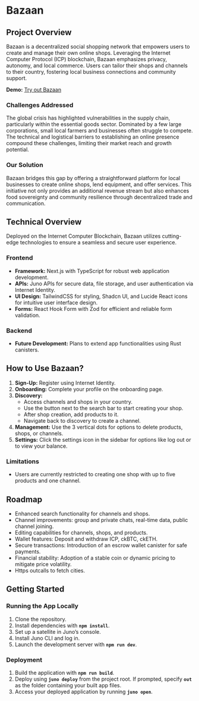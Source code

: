 # **Bazaan**

## **Project Overview**

Bazaan is a decentralized social shopping network that empowers users to create and manage their own online shops. Leveraging the Internet Computer Protocol (ICP) blockchain, Bazaan emphasizes privacy, autonomy, and local commerce. Users can tailor their shops and channels to their country, fostering local business connections and community support.

**Demo:** [Try out Bazaan](https://zqaj2-eqaaa-aaaal-adpdq-cai.icp0.io/)

### **Challenges Addressed**

The global crisis has highlighted vulnerabilities in the supply chain, particularly within the essential goods sector. Dominated by a few large corporations, small local farmers and businesses often struggle to compete. The technical and logistical barriers to establishing an online presence compound these challenges, limiting their market reach and growth potential.

### **Our Solution**

Bazaan bridges this gap by offering a straightforward platform for local businesses to create online shops, lend equipment, and offer services. This initiative not only provides an additional revenue stream but also enhances food sovereignty and community resilience through decentralized trade and communication.

## **Technical Overview**

Deployed on the Internet Computer Blockchain, Bazaan utilizes cutting-edge technologies to ensure a seamless and secure user experience.

### **Frontend**

- **Framework:** Next.js with TypeScript for robust web application development.
- **APIs:** Juno APIs for secure data, file storage, and user authentication via Internet Identity.
- **UI Design:** TailwindCSS for styling, Shadcn UI, and Lucide React icons for intuitive user interface design.
- **Forms:** React Hook Form with Zod for efficient and reliable form validation.

### **Backend**

- **Future Development:** Plans to extend app functionalities using Rust canisters.

## **How to Use Bazaan?**

1. **Sign-Up:** Register using Internet Identity.
2. **Onboarding:** Complete your profile on the onboarding page.
3. **Discovery:**
    - Access channels and shops in your country.
    - Use the button next to the search bar to start creating your shop.
    - After shop creation, add products to it.
    - Navigate back to discovery to create a channel.
4. **Management:** Use the 3 vertical dots for options to delete products, shops, or channels.
5. **Settings:** Click the settings icon in the sidebar for options like log out or to view your balance.

### **Limitations**

- Users are currently restricted to creating one shop with up to five products and one channel.

## **Roadmap**

- Enhanced search functionality for channels and shops.
- Channel improvements: group and private chats, real-time data, public channel joining.
- Editing capabilities for channels, shops, and products.
- Wallet features: Deposit and withdraw ICP, ckBTC, ckETH.
- Secure transactions: Introduction of an escrow wallet canister for safe payments.
- Financial stability: Adoption of a stable coin or dynamic pricing to mitigate price volatility.
- Https outcalls to fetch cities.

## **Getting Started**

### **Running the App Locally**

1. Clone the repository.
2. Install dependencies with **`npm install`**.
3. Set up a satellite in Juno’s console.
4. Install Juno CLI and log in.
5. Launch the development server with **`npm run dev`**.

### **Deployment**

1. Build the application with **`npm run build`**.
2. Deploy using **`juno deploy`** from the project root. If prompted, specify **`out`** as the folder containing your built app files.
3. Access your deployed application by running **`juno open`**.
